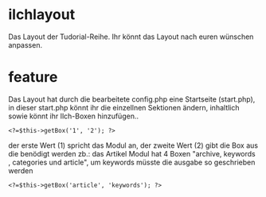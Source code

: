 # ilchlayout
Das Layout der Tudorial-Reihe.
Ihr könnt das Layout nach euren wünschen anpassen.

# feature
Das Layout hat durch die bearbeitete config.php eine Startseite (start.php), in dieser start.php könnt ihr die einzellnen Sektionen
ändern, inhaltlich sowie könnt ihr Ilch-Boxen hinzufügen..

```
<?=$this->getBox('1', '2'); ?>
```

der erste Wert (1) spricht das Modul an, der zweite Wert (2) gibt die Box aus die benödigt werden
zb.: das Artikel Modul hat 4 Boxen "archive, keywords , categories und article", um keywords müsste die ausgabe so geschrieben 
werden

```
<?=$this->getBox('article', 'keywords'); ?>
```
